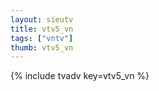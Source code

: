 ```yaml
--- 
layout: sieutv
title: vtv5_vn
tags: ["vntv"]
thumb: vtv5_vn
---
```

{% include tvadv key=vtv5_vn %}

